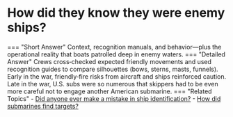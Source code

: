 # How did they know they were enemy ships?

=== "Short Answer"
    Context, recognition manuals, and behavior—plus the operational reality that boats patrolled deep in enemy waters.
=== "Detailed Answer"
    Crews cross‑checked expected friendly movements and used recognition guides to compare silhouettes (bows, sterns, masts, funnels).
    Early in the war, friendly‑fire risks from aircraft and ships reinforced caution. Late in the war, U.S. subs were so numerous
    that skippers had to be even more careful not to engage another American submarine.
=== "Related Topics"
    - [Did anyone ever make a mistake in ship identification?](../FAQs/did-anyone-ever-make-a-mistake-in-ship-identification.md)
    - [How did submarines find targets?](../FAQs/how-did-submarines-find-targets.md)
